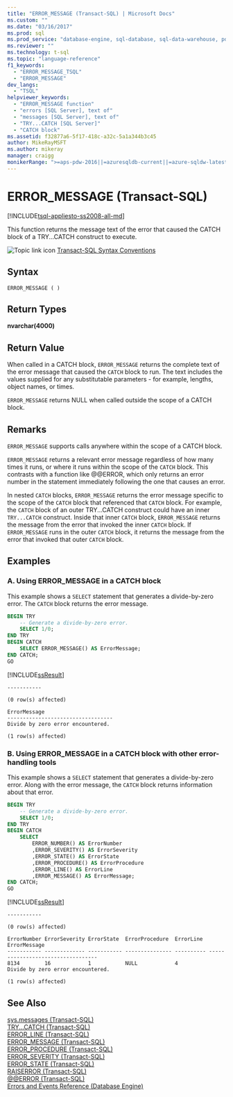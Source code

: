 ```yaml
---
title: "ERROR_MESSAGE (Transact-SQL) | Microsoft Docs"
ms.custom: ""
ms.date: "03/16/2017"
ms.prod: sql
ms.prod_service: "database-engine, sql-database, sql-data-warehouse, pdw"
ms.reviewer: ""
ms.technology: t-sql
ms.topic: "language-reference"
f1_keywords: 
  - "ERROR_MESSAGE_TSQL"
  - "ERROR_MESSAGE"
dev_langs: 
  - "TSQL"
helpviewer_keywords: 
  - "ERROR_MESSAGE function"
  - "errors [SQL Server], text of"
  - "messages [SQL Server], text of"
  - "TRY...CATCH [SQL Server]"
  - "CATCH block"
ms.assetid: f32877a6-5f17-418c-a32c-5a1a344b3c45
author: MikeRayMSFT
ms.author: mikeray
manager: craigg
monikerRange: ">=aps-pdw-2016||=azuresqldb-current||=azure-sqldw-latest||>=sql-server-2016||=sqlallproducts-allversions||>=sql-server-linux-2017||=azuresqldb-mi-current"
---
```

# ERROR_MESSAGE (Transact-SQL)
[!INCLUDE[tsql-appliesto-ss2008-all-md](../../includes/tsql-appliesto-ss2008-all-md.md)]

This function returns the message text of the error that caused the CATCH block of a TRY...CATCH construct to execute.  
  
 ![Topic link icon](../../database-engine/configure-windows/media/topic-link.gif "Topic link icon") [Transact-SQL Syntax Conventions](../../t-sql/language-elements/transact-sql-syntax-conventions-transact-sql.md)  
  
## Syntax  
  
```  
ERROR_MESSAGE ( )   
```  
  
## Return Types  
 **nvarchar(4000)**  
  
## Return Value  
When called in a CATCH block, `ERROR_MESSAGE` returns the complete text of the error message that caused the `CATCH` block to run. The text includes the values supplied for any substitutable parameters - for example, lengths, object names, or times.  
  
`ERROR_MESSAGE` returns NULL when called outside the scope of a CATCH block.  
  
## Remarks  
`ERROR_MESSAGE` supports calls anywhere within the scope of a CATCH block.  
  
`ERROR_MESSAGE` returns a relevant error message regardless of how many times it runs, or where it runs within the scope of the `CATCH` block. This contrasts with a function like @@ERROR, which only returns an error number in the statement immediately following the one that causes an error.  
  
In nested `CATCH` blocks, `ERROR_MESSAGE` returns the error message specific to the scope of the `CATCH` block that referenced that `CATCH` block. For example, the `CATCH` block of an outer TRY...CATCH construct could have an inner `TRY...CATCH` construct. Inside that inner `CATCH` block, `ERROR_MESSAGE` returns the message from the error that invoked the inner `CATCH` block. If `ERROR_MESSAGE` runs in the outer `CATCH` block, it returns the message from the error that invoked that outer `CATCH` block.  
  
## Examples  
  
### A. Using ERROR_MESSAGE in a CATCH block  
This example shows a `SELECT` statement that generates a divide-by-zero error. The `CATCH` block returns the error message.  
  
```sql   
BEGIN TRY  
    -- Generate a divide-by-zero error.  
    SELECT 1/0;  
END TRY  
BEGIN CATCH  
    SELECT ERROR_MESSAGE() AS ErrorMessage;  
END CATCH;  
GO  
```
[!INCLUDE[ssResult](../../includes/ssresult-md.md)] 
```
-----------

(0 row(s) affected)

ErrorMessage
----------------------------------
Divide by zero error encountered.

(1 row(s) affected)

```  
  
### B. Using ERROR_MESSAGE in a CATCH block with other error-handling tools  
This example shows a `SELECT` statement that generates a divide-by-zero error. Along with the error message, the `CATCH` block returns information about that error.  
  
```sql  
BEGIN TRY  
    -- Generate a divide-by-zero error.  
    SELECT 1/0;  
END TRY  
BEGIN CATCH  
    SELECT  
        ERROR_NUMBER() AS ErrorNumber  
        ,ERROR_SEVERITY() AS ErrorSeverity  
        ,ERROR_STATE() AS ErrorState  
        ,ERROR_PROCEDURE() AS ErrorProcedure  
        ,ERROR_LINE() AS ErrorLine  
        ,ERROR_MESSAGE() AS ErrorMessage;  
END CATCH;  
GO  
```
[!INCLUDE[ssResult](../../includes/ssresult-md.md)] 
```
-----------

(0 row(s) affected)

ErrorNumber ErrorSeverity ErrorState  ErrorProcedure  ErrorLine  ErrorMessage
----------- ------------- ----------- --------------- ---------- ----------------------------------
8134        16            1           NULL            4          Divide by zero error encountered.

(1 row(s) affected)

```
  
## See Also  
 [sys.messages &#40;Transact-SQL&#41;](../../relational-databases/system-catalog-views/messages-for-errors-catalog-views-sys-messages.md)   
 [TRY...CATCH &#40;Transact-SQL&#41;](../../t-sql/language-elements/try-catch-transact-sql.md)   
 [ERROR_LINE &#40;Transact-SQL&#41;](../../t-sql/functions/error-line-transact-sql.md)   
 [ERROR_MESSAGE &#40;Transact-SQL&#41;](../../t-sql/functions/error-message-transact-sql.md)   
 [ERROR_PROCEDURE &#40;Transact-SQL&#41;](../../t-sql/functions/error-procedure-transact-sql.md)   
 [ERROR_SEVERITY &#40;Transact-SQL&#41;](../../t-sql/functions/error-severity-transact-sql.md)   
 [ERROR_STATE &#40;Transact-SQL&#41;](../../t-sql/functions/error-state-transact-sql.md)   
 [RAISERROR &#40;Transact-SQL&#41;](../../t-sql/language-elements/raiserror-transact-sql.md)   
 [@@ERROR &#40;Transact-SQL&#41;](../../t-sql/functions/error-transact-sql.md)     
 [Errors and Events Reference &#40;Database Engine&#41;](../../relational-databases/errors-events/errors-and-events-reference-database-engine.md)     
  
    

